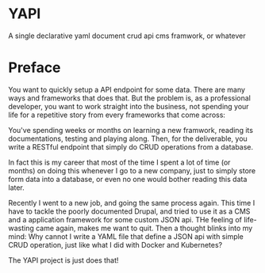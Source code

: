 # YAPI
A single declarative yaml document crud api cms framwork, or whatever

# Preface
You want to quickly setup a API endpoint for some data. There are many ways and frameworks that does that. But the problem is, as a professional developer, you want to work straight into the business, not spending your life for a repetitive story from every frameworks that come across:

You've spending weeks or months on learning a new framwork, reading its documentations, testing and playing along. Then, for the deliverable, you write a RESTful endpoint that simply do CRUD operations from a database.

In fact this is my career that most of the time I spent a lot of time (or months) on doing this whenever I go to a new company, just to simply store form data into a database, or even no one would bother reading this data later.

Recently I went to a new job, and going the same process again. This time I have to tackle the poorly documented Drupal, and tried to use it as a CMS and a application framework for some custom JSON api. THe feeling of life-wasting came again, makes me want to quit. Then a thought blinks into my mind: Why cannot I write a YAML file that define a JSON api with simple CRUD operation, just like what I did with Docker and Kubernetes?

The YAPI project is just does that!